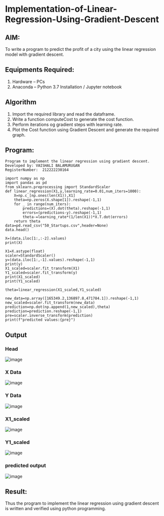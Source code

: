 # Implementation-of-Linear-Regression-Using-Gradient-Descent

## AIM:
To write a program to predict the profit of a city using the linear regression model with gradient descent.

## Equipments Required:
1. Hardware – PCs
2. Anaconda – Python 3.7 Installation / Jupyter notebook

## Algorithm
1. Import the required library and read the dataframe.
2. Write a function computeCost to generate the cost function.
3. Perform iterations og gradient steps with learning rate.
4. Plot the Cost function using Gradient Descent and generate the required graph.
## Program:
```
Program to implement the linear regression using gradient descent.
Developed by: VAISHALI BALAMURUGAN
RegisterNumber:  212222230164
```
```
import numpy as np
import pandas as pd
from sklearn.preprocessing import StandardScaler
def linear_regression(X1,y,learning_rate=0.01,num_iters=1000):
    X=np.c_[np.ones(len(X1)),X1]
    theta=np.zeros(X.shape[1]).reshape(-1,1)
    for _ in range(num_iters):
        predictions=(X).dot(theta).reshape(-1,1)
        errors=(predictions-y).reshape(-1,1)
        theta-=learning_rate*(1/len(X1))*X.T.dot(errors)
    return theta
data=pd.read_csv("50_Startups.csv",header=None)
data.head()
```
```
X=(data.iloc[1:,:-2].values)
print(X)
```
```
X1=X.astype(float)
scaler=StandardScaler()
y=(data.iloc[1:,-1].values).reshape(-1,1)
print(y)
X1_scaled=scaler.fit_transform(X1)
Y1_scaled=scaler.fit_transform(y)
print(X1_scaled)
print(Y1_scaled)
```
```
theta=linear_regression(X1_scaled,Y1_scaled)
```
```
new_data=np.array([165349.2,136897.8,471784.1]).reshape(-1,1)
new_scaled=scaler.fit_transform(new_data)
prediction=np.dot(np.append(1,new_scaled),theta)
prediction=prediction.reshape(-1,1)
pre=scaler.inverse_transform(prediction)
print(f"predicted values:{pre}")
```
## Output
### Head
![image](https://github.com/user-attachments/assets/404e59f4-7c17-4659-94e4-6bdecff09640)
### X Data
![image](https://github.com/user-attachments/assets/ee77f167-4800-4575-a353-114868356425)
### Y Data
![image](https://github.com/user-attachments/assets/87c2e744-ccd3-41c9-911a-1842b16f4c93)
### X1_scaled
![image](https://github.com/user-attachments/assets/4e6c3aad-3b6b-4159-b4af-e1763476179f)
### Y1_scaled
![image](https://github.com/user-attachments/assets/310052f1-54dc-4cc6-bbdb-c4ae6cce3f8f)
### predicted output
![image](https://github.com/user-attachments/assets/85810f99-58f0-4120-aa83-39e0e25e258d)





## Result:
Thus the program to implement the linear regression using gradient descent is written and verified using python programming.
